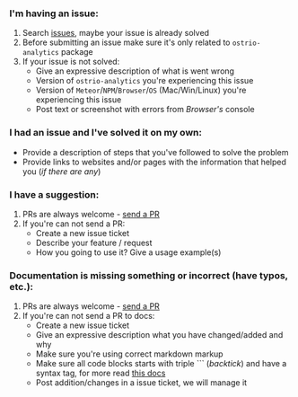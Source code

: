 ### I'm having an issue:
 1. Search [issues](https://github.com/VeliovGroup/ostrio-analytics/issues), maybe your issue is already solved
 2. Before submitting an issue make sure it's only related to `ostrio-analytics` package
 3. If your issue is not solved:
     - Give an expressive description of what is went wrong
     - Version of `ostrio-analytics` you're experiencing this issue
     - Version of `Meteor`/`NPM`/`Browser`/`OS` (Mac/Win/Linux) you're experiencing this issue
     - Post text or screenshot with errors from *Browser's* console 

### I had an issue and I've solved it on my own:
 - Provide a description of steps that you've followed to solve the problem
 - Provide links to websites and/or pages with the information that helped you (*if there are any*)

### I have a suggestion:
 1. PRs are always welcome - [send a PR](https://github.com/VeliovGroup/ostrio-analytics/compare)
 2. If you're can not send a PR:
     - Create a new issue ticket
     - Describe your feature / request
     - How you going to use it? Give a usage example(s)

### Documentation is missing something or incorrect (have typos, etc.):
 1. PRs are always welcome - [send a PR](https://github.com/VeliovGroup/ostrio-analytics/compare)
 2. If you're can not send a PR to docs:
     - Create a new issue ticket
     - Give an expressive description what you have changed/added and why
     - Make sure you're using correct markdown markup
     - Make sure all code blocks starts with triple ``` (*backtick*) and have a syntax tag, for more read [this docs](https://help.github.com/articles/creating-and-highlighting-code-blocks/#syntax-highlighting)
     - Post addition/changes in a issue ticket, we will manage it
